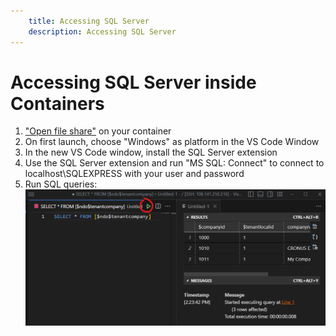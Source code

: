 ```yaml
---
    title: Accessing SQL Server
    description: Accessing SQL Server
---
```


# Accessing SQL Server inside Containers

1. ["Open file share"](../vsc-extension/open-container.md) on your container
1. On first launch, choose "Windows" as platform in the VS Code Window
1. In the new VS Code window, install the SQL Server extension
1. Use the SQL Server extension and run "MS SQL: Connect" to connect to localhost\SQLEXPRESS with your user and password
1. Run SQL queries:
![Run SQL Query](../media/scenarios/sql-query.png)
